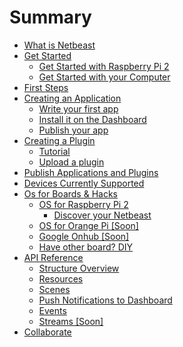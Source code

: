 # Summary

* [What is Netbeast](README.md)
* [Get Started](chapters/get_started/index.md)
   * [Get Started with Raspberry Pi 2](chapters/get_started/get_started_with_raspberry_pi_2.md)
   * [Get Started with your Computer](chapters/get_started/get_started_with_your_computer.md)
* [First Steps](chapters/first_steps/index.md)
* [Creating an Application](chapters/creating_an_application/index.md)
   * [Write your first app](chapters/creating_an_application/write_your_first_app.md)
   * [Install it on the Dashboard](chapters/creating_an_application/install_it_on_the_dashboard.md)
   * [Publish your app](chapters/creating_an_application/publish_your_app.md)
* [Creating a Plugin](chapters/creating_a_plugin/index.md)
   * [Tutorial](chapters/creating_a_plugin/tutorial.md)
   * [Upload a plugin](chapters/creating_a_plugin/upload_a_plugin.md)
* [Publish Applications and Plugins](chapters/publish_applications_and_plugins/index.md)
* [Devices Currently Supported](chapters/devices_currently_supported/index.md)
* [Os for Boards & Hacks](chapters/os_for_boards_&_hacks/index.md)
   * [OS for Raspberry Pi 2](chapters/os_for_boards_&_hacks/os_for_raspberry_pi_2.md)
      * [Discover your Netbeast](chapters/os_for_boards_&_hacks/discover_your_netbeast.md)
   * [OS for Orange Pi [Soon]]()
   * [Google Onhub [Soon]]()
   * [Have other board? DIY](chapters/os_for_boards_&_hacks/do_it_yourself.md)
* [API Reference](chapters/api_reference/index.md)
  * [Structure Overview](chapters/api_reference/structure.md)
  * [Resources](chapters/api_reference/resources.md)
  * [Scenes](chapters/api_reference/scenes.md)
  * [Push Notifications to Dashboard](chapters/api_reference/push_notifications.md)
  * [Events](chapters/api_reference/chain_events.md)
  * [Streams [Soon]]()
* [Collaborate](chapters/collaborate/index.md)
